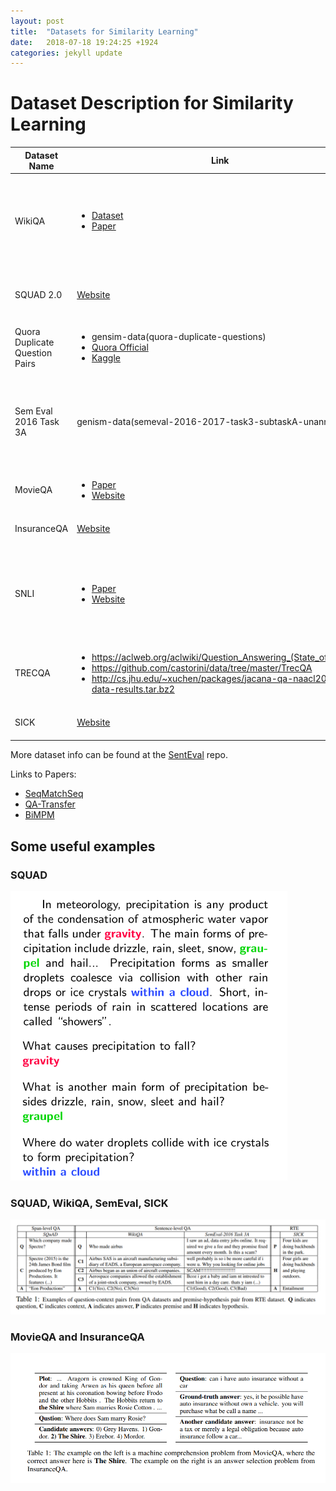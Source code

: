 ```yaml
---
layout: post
title:  "Datasets for Similarity Learning"
date:   2018-07-18 19:24:25 +1924
categories: jekyll update
---
```


# Dataset Description for Similarity Learning

<table>
<thead>
<tr>
<th>Dataset Name</th>
<th>Link</th>
<th>Suggested Metrics</th>
<th>Some Papers that use the dataset</th>
<th>Brief Description</th>
</tr>
</thead>
<tbody>
<tr>
<td>WikiQA</td>
<td><ul><li><a href="https://download.microsoft.com/download/E/5/F/E5FCFCEE-7005-4814-853D-DAA7C66507E0/WikiQACorpus.zip" rel="nofollow">Dataset</a></li><li><a href="https://aclweb.org/anthology/D15-1237" rel="nofollow">Paper</a></li></ul></td>
<td><ul><li>MAP</li><li>MRR</li></ul></td>
<td><ul><li>SeqMatchSeq(<code>MULT</code> MAP=0.74, MRR=0.75)</li><li>BiMPM(MAP=0.71, MRR=0.73)</li><li>QA-Transfer(<code>SQUAD*</code> MAP=0.83, MRR=84.58, P@1=75.31)</li></ul></td>
<td>Question-Candidate_Answer1_to_N-Relevance1_to_N</td>
</tr>
<tr>
<td>SQUAD 2.0</td>
<td><a href="https://rajpurkar.github.io/SQuAD-explorer/" rel="nofollow">Website</a></td>
<td><ul><li>Exact Match</li><li>F1</li></ul></td>
<td>QA-Transfer(for pretraining)</td>
<td>Question-Context-Answer_Range_in_context</td>
</tr>
<tr>
<td>Quora Duplicate Question Pairs</td>
<td><ul><li>gensim-data(quora-duplicate-questions)</li><li><a href="https://data.quora.com/First-Quora-Dataset-Release-Question-Pairs" rel="nofollow">Quora Official</a></li><li><a href="https://www.kaggle.com/c/quora-question-pairs" rel="nofollow">Kaggle</a></li></ul></td>
<td>Accuracy, F1</td>
<td><ul><li>BiMPM(Acc=88.17%)</li><ul></ul></ul></td>
<td>Q1-Q2-DuplicateProbablity</td>
</tr>
<tr>
<td>Sem Eval 2016 Task 3A</td>
<td>genism-data(semeval-2016-2017-task3-subtaskA-unannotated)</td>
<td><ul><li>MAP</li><li>AvgRecall</li><li>MRR</li><li>P</li><li>R</li><li>F1</li><li>Acc</li></ul></td>
<td>QA-Transfer(<code>SQUAD*</code> MAP=80.2, MRR=86.4, P@1=89.1)</td>
<td>Question-Comment-SimilarityProbablity</td>
</tr>
<tr>
<td>MovieQA</td>
<td><ul><li><a href="http://movieqa.cs.toronto.edu/static/files/CVPR2016_MovieQA.pdf" rel="nofollow">Paper</a></li><li><a href="http://movieqa.cs.toronto.edu/home/" rel="nofollow">Website</a></li></ul></td>
<td>Accuracy</td>
<td>SeqMatchSeq(<code>SUBMULT+NN</code> test=72.9%, dev=72.1%)</td>
<td>Plot-Question-Candidate_Answers</td>
</tr>
<tr>
<td>InsuranceQA</td>
<td><a href="https://github.com/shuzi/insuranceQA">Website</a></td>
<td>Accuracy</td>
<td>SeqMatchSeq(<code>SUBMULT+NN</code> test1=75.6%, test2=72.3%, dev=77%)</td>
<td>Question-Ground_Truth_Answer-Candidate_answer</td>
</tr>
<tr>
<td>SNLI</td>
<td><ul><li><a href="https://nlp.stanford.edu/pubs/snli_paper.pdf" rel="nofollow">Paper</a></li><li><a href="https://nlp.stanford.edu/projects/snli/" rel="nofollow">Website</a></li></ul></td>
<td>Accuracy</td>
<td><ul><li>QA-Transfer(for pretraining)</li><li>SeqMatchSeq(<code>SUBMULT+NN</code> train=89.4%, test=86.8%)</li><li>BiMPM()<code>Ensemble</code> Acc=88.8%)</li></ul></td>
<td>Text-Hypothesis-Judgement</td>
</tr>
<tr>
<td>TRECQA</td>
<td><ul><li><a href="https://aclweb.org/aclwiki/Question_Answering_(State_of_the_art)" rel="nofollow">https://aclweb.org/aclwiki/Question_Answering_(State_of_the_art)</a></li><li><a href="https://github.com/castorini/data/tree/master/TrecQA">https://github.com/castorini/data/tree/master/TrecQA</a></li><li><a href="http://cs.jhu.edu/%7Exuchen/packages/jacana-qa-naacl2013-data-results.tar.bz2" rel="nofollow">http://cs.jhu.edu/~xuchen/packages/jacana-qa-naacl2013-data-results.tar.bz2</a></li></ul></td>
<td><ul><li>MAP</li><li>MRR</li></ul></td>
<td>BiMPM(MAP:0.802, MRR:0.875)</td>
<td>Question-Candidate_Answer1_to_N-relevance1_to_N</td>
</tr>
<tr>
<td>SICK</td>
<td><a href="http://clic.cimec.unitn.it/composes/sick.html" rel="nofollow">Website</a></td>
<td>Accuracy</td>
<td>QA-Transfer(Acc=88.2)</td>
<td>sent1-sent2-entailment_label-relatedness_score</td>
</tr></tbody></table>



More dataset info can be found at the [SentEval](https://github.com/facebookresearch/SentEval) repo.

Links to Papers:
- [SeqMatchSeq](https://arxiv.org/pdf/1611.01747.pdf)
- [QA-Transfer](http://aclweb.org/anthology/P17-2081)
- [BiMPM](https://arxiv.org/pdf/1702.03814.pdf)

## Some useful examples

### SQUAD
![SQUAD](https://raw.githubusercontent.com/aneesh-joshi/aneesh-joshi.github.io/master/_posts/images/squad.png)

### SQUAD, WikiQA, SemEval, SICK
![alt](https://raw.githubusercontent.com/aneesh-joshi/aneesh-joshi.github.io/master/_posts/images/dataset_description.png)

### MovieQA and InsuranceQA
![alt](https://raw.githubusercontent.com/aneesh-joshi/aneesh-joshi.github.io/master/_posts/images/MovieQA&InsuranceQA.png)
